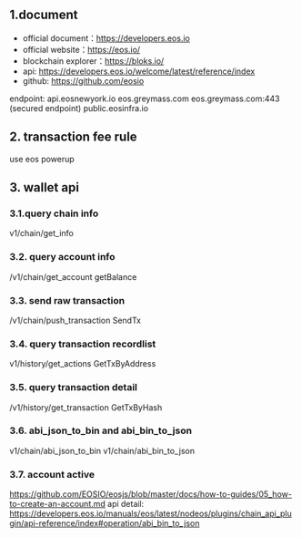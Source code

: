 ## 1.document

- official document：https://developers.eos.io
- official website：https://eos.io/
- blockchain explorer：https://bloks.io/
- api: https://developers.eos.io/welcome/latest/reference/index
- github: https://github.com/eosio

endpoint:
api.eosnewyork.io
eos.greymass.com
eos.greymass.com:443 (secured endpoint)
public.eosinfra.io

## 2. transaction fee rule
use eos powerup

## 3. wallet api

### 3.1.query chain info
v1/chain/get_info

### 3.2. query account info
/v1/chain/get_account
getBalance

### 3.3. send raw transaction
/v1/chain/push_transaction
SendTx

### 3.4. query transaction recordlist
v1/history/get_actions
GetTxByAddress

### 3.5. query transaction detail
/v1/history/get_transaction
GetTxByHash

### 3.6. abi_json_to_bin and abi_bin_to_json
v1/chain/abi_json_to_bin
v1/chain/abi_bin_to_json

### 3.7. account active
https://github.com/EOSIO/eosjs/blob/master/docs/how-to-guides/05_how-to-create-an-account.md
api detail: https://developers.eos.io/manuals/eos/latest/nodeos/plugins/chain_api_plugin/api-reference/index#operation/abi_bin_to_json


